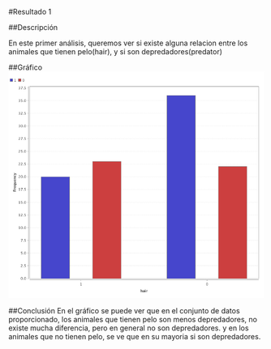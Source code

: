#Resultado 1

##Descripción

En este primer análisis, queremos ver si existe alguna relacion entre los animales que tienen pelo(hair), y si son depredadores(predator)

##Gráfico
![alt text](https://github.com/markito0/uasb_analytics/blob/master/grafico1.png "Relación Hair vr Predator")

##Conclusión
En el gráfico se puede ver que en el conjunto de datos proporcionado, los animales que tienen pelo son menos depredadores, no existe mucha diferencia, pero en general no son depredadores. y en los animales que no tienen pelo, se ve que en su mayoria si son depredadores. 
